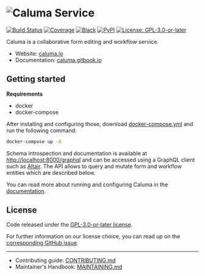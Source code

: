 # ![Caluma Service](https://user-images.githubusercontent.com/6150577/60805422-51b1bf80-a180-11e9-9ae5-c794249c7a98.png)

[![Build Status](https://github.com/projectcaluma/caluma/workflows/Tests/badge.svg)](https://github.com/projectcaluma/caluma/actions?query=workflow%3ATests)
[![Coverage](https://img.shields.io/badge/coverage-100%25-brightgreen.svg)](https://github.com/projectcaluma/caluma/blob/main/setup.cfg#L57)
[![Black](https://img.shields.io/badge/code%20style-black-000000.svg)](https://github.com/python/black)
[![PyPI](https://img.shields.io/pypi/v/caluma)](https://pypi.org/project/caluma/)
[![License: GPL-3.0-or-later](https://img.shields.io/github/license/projectcaluma/caluma)](https://spdx.org/licenses/GPL-3.0-or-later.html)

Caluma is a collaborative form editing and workflow service.

- Website: [caluma.io](https://caluma.io)
- Documentation: [caluma.gitbook.io](https://caluma.gitbook.io)

## Getting started

**Requirements**

- docker
- docker-compose

After installing and configuring those, download [docker-compose.yml](https://github.com/projectcaluma/caluma/blob/main/docker-compose.yml) and run the following command:

```bash
docker-compose up -d
```
Schema introspection and documentation is available at [http://localhost:8000/graphql](localhost:8000/graphql) and can be accessed using a GraphQL client such as [Altair](https://altair.sirmuel.design/). The API allows to query and mutate form and workflow entities which are described below.

You can read more about running and configuring Caluma in the [documentation](https://caluma.gitbook.io).

## License

Code released under the [GPL-3.0-or-later license](LICENSE).

For further information on our license choice, you can read up on the [corresponding GitHub issue](https://github.com/projectcaluma/caluma/issues/751#issuecomment-547974930).

---

- Contributing guide: [CONTRIBUTING.md](CONTRIBUTING.md)
- Maintainer's Handbook: [MAINTAINING.md](MAINTAINING.md)
